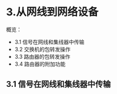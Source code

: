 # 3.从网线到网络设备
概览：
- 3.1 信号在网线和集线器中传输
- 3.2 交换机的包转发操作
- 3.3 路由器的包转发操作
- 3.4 路由器的附加功能

## 3.1 信号在网线和集线器中传输